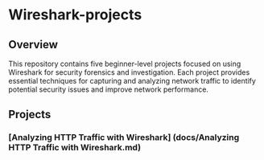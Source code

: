 # Wireshark-projects

## Overview

This repository contains five beginner-level projects focused on using Wireshark for security forensics and investigation. Each project provides essential techniques for capturing and analyzing network traffic to identify potential security issues and improve network performance.

## Projects

### [Analyzing HTTP Traffic with Wireshark] (docs/Analyzing HTTP Traffic with Wireshark.md)

